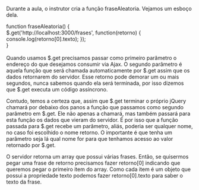 Durante a aula, o instrutor cria a função fraseAleatoria. Vejamos um esboço dela.

function fraseAleatoria() {
<br>
    $.get('http://localhost:3000/frases', function(retorno) {
<br>
        console.log(retorno[0].texto);
    });<br>
}<br><br>
Quando usamos $.get precisamos passar como primeiro parâmetro o endereço do que desejamos consumir via Ajax. O segundo parâmetro é aquela função que será chamada automaticamente por $.get assim que os dados retornarem do servidor. Esse retorno pode demorar um ou mais segundos, nunca sabemos quando ela será terminada, por isso dizemos que $.get executa um código assíncrono.

Contudo, temos a certeza que, assim que $.get terminar o próprio jQuery chamará por debaixo dos panos a função que passamos como segundo parâmetro em $.get. Ele não apenas a chamará, mas também passará para esta função os dados que vieram do servidor. É por isso que a função passada para $.get recebe um parâmetro, aliás, poderia ser qualquer nome, no caso foi escolhido o nome retorno. O importante é que tenha um parâmetro seja lá qual nome for para que tenhamos acesso ao valor retornado por $.get.

O servidor retorna um array que possui várias frases. Então, se quisermos pegar uma frase de retorno precisamos fazer retorno[0] indicando que queremos pegar o primeiro item do array. Como cada item é um objeto que possui a propriedade texto podemos fazer retorno[0].texto para saber o texto da frase.